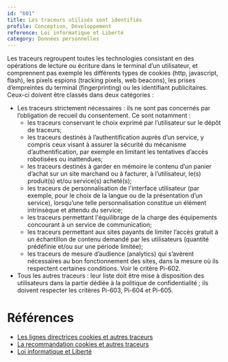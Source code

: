```yaml
---
id: "601"
title: Les traceurs utilisés sont identifiés
profile: Conception, Développement
reference: Loi informatique et Liberté
category: Données personnelles
---
```


Les traceurs regroupent toutes les technologies consistant en des opérations de lecture ou écriture dans le terminal d’un utilisateur, et comprennent pas exemple les différents types de cookies (http, javascript, flash), les pixels espions (tracking pixels, web beacons), les prises d’empreintes du terminal (fingerprinting) ou les identifiant publicitaires.
Ceux-ci doivent être classés dans deux catégories :
* Les traceurs strictement nécessaires : ils ne sont pas concernés par l’obligation de recueil du consentement. Ce sont notamment :
    * les traceurs conservant le choix exprimé par l’utilisateur sur le dépôt de traceurs;
    * les traceurs destinés à l’authentification auprès d’un service, y compris ceux visant à assurer la sécurité du mécanisme d’authentification, par exemple en limitant les tentatives d’accès robotisées ou inattendues;
    * les traceurs destinés à garder en mémoire le contenu d’un panier d’achat sur un site marchand ou à facturer, à l’utilisateur, le(s) produit(s) et/ou service(s) acheté(s);
    * les traceurs de personnalisation de l'interface utilisateur (par exemple, pour le choix de la langue ou de la présentation d’un service), lorsqu’une telle personnalisation constitue un élément intrinsèque et attendu du service;
    * les traceurs permettant l'équilibrage de la charge des équipements concourant à un service de communication;
    * les traceurs permettant aux sites payants de limiter l’accès gratuit à un échantillon de contenu demandé par les utilisateurs (quantité prédéfinie et/ou sur une période limitée);
    * les traceurs de mesure d’audience (analytics) qui s’avèrent nécessaires au bon fonctionnement des sites, dans la mesure où ils respectent certaines conditions. Voir le critère Pi-602.
* Tous les autres traceurs : leur liste doit être mise à disposition des utilisateurs dans la partie dédiée à la politique de confidentialité ; ils doivent respecter les critères  Pi-603, Pi-604 et Pi-605.

# Références

*   [Les lignes directrices cookies et autres traceurs](https://circulaire.legifrance.gouv.fr/jorf/id/JORFTEXT000042388179)
*   [La recommandation cookies et autres traceurs](https://circulaire.legifrance.gouv.fr/jorf/id/JORFTEXT000042388197)
*   [Loi informatique et Liberté](https://www.legifrance.gouv.fr/loda/id/JORFTEXT000000886460)
